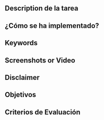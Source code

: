 ## Description de la tarea

<!-- Descripción sobre lo que se pide en la tarea -->

## ¿Cómo se ha implementado?

<!-- Estructura de clases, patrones: MVVM, etc.  -->

## Keywords

<!-- Palabras relacionadas con los conceptos vistos -->

## Screenshots or Video

<!-- Captura de pantalla de la consola -->

## Disclaimer
 
## Objetivos

<!-- Lo actualiza el profesor.. 
Buscar en el README el Resultado de Aprendizaje con el que se está trabajando -->

## Criterios de Evaluación

<!-- 
    Lo actualiza el profesor.
    Buscar en el README los criterios de Evaluación con los que se están trabajando.
    Marca con una [X] los conseguidos. Ejemplo:
    [ ] Criterio Evaluación 1.
    [ ] Criterio Evaluación 2.
    [X] Criterio Evaluación 3.
-->